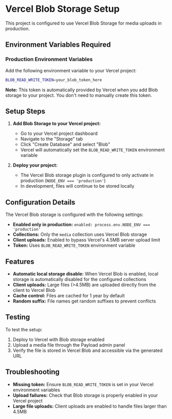 # Vercel Blob Storage Setup

This project is configured to use Vercel Blob Storage for media uploads in production.

## Environment Variables Required

### Production Environment Variables

Add the following environment variable to your Vercel project:

```bash
BLOB_READ_WRITE_TOKEN=your_blob_token_here
```

**Note:** This token is automatically provided by Vercel when you add Blob storage to your project. You don't need to manually create this token.

## Setup Steps

1. **Add Blob Storage to your Vercel project:**
   - Go to your Vercel project dashboard
   - Navigate to the "Storage" tab
   - Click "Create Database" and select "Blob"
   - Vercel will automatically set the `BLOB_READ_WRITE_TOKEN` environment variable

2. **Deploy your project:**
   - The Vercel Blob storage plugin is configured to only activate in production (`NODE_ENV === 'production'`)
   - In development, files will continue to be stored locally

## Configuration Details

The Vercel Blob storage is configured with the following settings:

- **Enabled only in production:** `enabled: process.env.NODE_ENV === 'production'`
- **Collections:** Only the `media` collection uses Vercel Blob storage
- **Client uploads:** Enabled to bypass Vercel's 4.5MB server upload limit
- **Token:** Uses `BLOB_READ_WRITE_TOKEN` environment variable

## Features

- **Automatic local storage disable:** When Vercel Blob is enabled, local storage is automatically disabled for the configured collections
- **Client uploads:** Large files (>4.5MB) are uploaded directly from the client to Vercel Blob
- **Cache control:** Files are cached for 1 year by default
- **Random suffix:** File names get random suffixes to prevent conflicts

## Testing

To test the setup:

1. Deploy to Vercel with Blob storage enabled
2. Upload a media file through the Payload admin panel
3. Verify the file is stored in Vercel Blob and accessible via the generated URL

## Troubleshooting

- **Missing token:** Ensure `BLOB_READ_WRITE_TOKEN` is set in your Vercel environment variables
- **Upload failures:** Check that Blob storage is properly enabled in your Vercel project
- **Large file uploads:** Client uploads are enabled to handle files larger than 4.5MB
